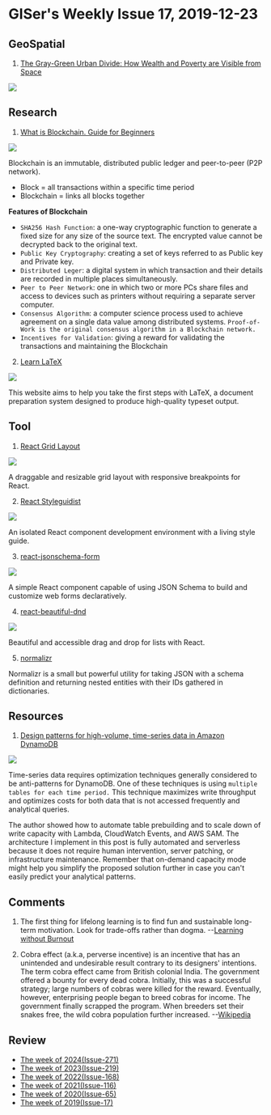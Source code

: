 # GISer's Weekly Issue 17, 2019-12-23

## GeoSpatial

1. [The Gray-Green Urban Divide: How Wealth and Poverty are Visible from Space](https://www.geographyrealm.com/gray-green-urban-divide-wealth-poverty-visible-space/)

![](https://cdn.shortpixel.ai/client2/q_lossy,ret_img,w_700/https://www.geographyrealm.com/wp-content/uploads/2016/08/Dar-es-Salaam-Tanzania.jpg)

## Research

1. [What is Blockchain. Guide for Beginners](https://techgeek628.medium.com/what-is-blockchain-guide-for-beginners-ed093fdbb8c5)

![](https://miro.medium.com/max/638/0*lxlhe5BdjrQQToDJ.)

Blockchain is an immutable, distributed public ledger and peer-to-peer (P2P network).

- Block = all transactions within a specific time period
- Blockchain = links all blocks together

**Features of Blockchain**

- `SHA256 Hash Function`: a one-way cryptographic function to generate a fixed size for any size of the source text. The encrypted value cannot be decrypted back to the original text.
- `Public Key Cryptography`: creating a set of keys referred to as Public key and Private key.
- `Distributed Leger`: a digital system in which transaction and their details are recorded in multiple places simultaneously.
- `Peer to Peer Network`: one in which two or more PCs share files and access to devices such as printers without requiring a separate server computer.
- `Consensus Algorithm`: a computer science process used to achieve agreement on a single data value among distributed systems. `Proof-of-Work is the original consensus algorithm in a Blockchain network.`
- `Incentives for Validation`: giving a reward for validating the transactions and maintaining the Blockchain

2. [Learn LaTeX](https://www.learnlatex.org/en/)

![](https://camo.githubusercontent.com/410261e3a43af1bda70d03bafe6f4a05ae82218f7d18d7aeaac38519c39a0f9a/68747470733a2f2f63646e2e6265656b6b612e636f6d2f626c6f67696d672f61737365742f3230323130332f6267323032313033313830332e6a7067)

This website aims to help you take the first steps with LaTeX, a document preparation system designed to produce high-quality typeset output.

## Tool

1. [React Grid Layout](https://github.com/react-grid-layout/react-grid-layout)

![](https://camo.githubusercontent.com/c4c5ad848e7f3cbc45c44a115b0ab01ff36e81898893b1177440ae3522e40eb4/687474703a2f2f692e696d6775722e636f6d2f6f6f314e5436632e676966)

A draggable and resizable grid layout with responsive breakpoints for React.

2. [React Styleguidist](https://github.com/styleguidist/react-styleguidist)

![](https://user-images.githubusercontent.com/1703219/74945569-51c6ad00-543b-11ea-8351-f4d86860893a.gif)

An isolated React component development environment with a living style guide.

3. [react-jsonschema-form](https://github.com/rjsf-team/react-jsonschema-form)

![](https://camo.githubusercontent.com/88bfa2b9308ab6acec70d2dd8e14d4c57682c7535bd7b23ca2949aaae325eb0b/68747470733a2f2f692e696d6775722e636f6d2f4d385a434553352e676966)

A simple React component capable of using JSON Schema to build and customize web forms declaratively.

4. [react-beautiful-dnd](https://github.com/atlassian/react-beautiful-dnd)

![](https://user-images.githubusercontent.com/2182637/53614150-efbed780-3c2c-11e9-9204-a5d2e746faca.gif)

Beautiful and accessible drag and drop for lists with React.

5. [normalizr](https://github.com/paularmstrong/normalizr)

Normalizr is a small but powerful utility for taking JSON with a schema definition and returning nested entities with their IDs gathered in dictionaries.

## Resources

1. [Design patterns for high-volume, time-series data in Amazon DynamoDB](https://aws.amazon.com/blogs/database/design-patterns-for-high-volume-time-series-data-in-amazon-dynamodb/)

![](https://d2908q01vomqb2.cloudfront.net/887309d048beef83ad3eabf2a79a64a389ab1c9f/2019/02/21/time-series-dynamodb-1.gif)

Time-series data requires optimization techniques generally considered to be anti-patterns for DynamoDB. One of these techniques is using `multiple tables for each time period.` This technique maximizes write throughput and optimizes costs for both data that is not accessed frequently and analytical queries.

The author showed how to automate table prebuilding and to scale down of write capacity with Lambda, CloudWatch Events, and AWS SAM. The architecture I implement in this post is fully automated and serverless because it does not require human intervention, server patching, or infrastructure maintenance. Remember that on-demand capacity mode might help you simplify the proposed solution further in case you can't easily predict your analytical patterns.

## Comments

1. The first thing for lifelong learning is to find fun and sustainable long-term motivation. Look for trade-offs rather than dogma.
   --[Learning without Burnout](https://junglecoder.com/blog/learning-without-burnout)

2. Cobra effect (a.k.a, perverse incentive) is an incentive that has an unintended and undesirable result contrary to its designers' intentions. The term cobra effect came from British colonial India. The government offered a bounty for every dead cobra. Initially, this was a successful strategy; large numbers of cobras were killed for the reward. Eventually, however, enterprising people began to breed cobras for income. The government finally scrapped the program. When breeders set their snakes free, the wild cobra population further increased.
   --[Wikipedia](https://en.wikipedia.org/wiki/Perverse_incentive#Cobra_effect)

## Review

- [The week of 2024(Issue-271)](../2024/issue-271.md)
- [The week of 2023(Issue-219)](../2023/issue-219.md)
- [The week of 2022(Issue-168)](../2022/issue-168.md)
- [The week of 2021(Issue-116)](../2021/issue-116.md)
- [The week of 2020(Issue-65)](../2020/issue-65.md)
- [The week of 2019(Issue-17)](../2019/issue-17.md)
